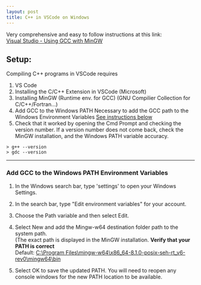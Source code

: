 ```yaml
---
layout: post
title: C++ in VSCode on Windows
---
```


Very comprehensive and easy to follow instructions at this link:  
[Visual Studio - Using GCC with MinGW](https://code.visualstudio.com/docs/cpp/config-mingw)

## Setup:
Compiling C++ programs in VSCode requires
1. VS Code
2. Installing the C/C++ Extension in VSCode (Microsoft)
3. Installing MinGW (Runtime env. for GCC)
(GNU Compilier Collection for C/C++/Fortran...)
4. Add GCC to the Windows PATH
Necessary to add the GCC path to the Windows Environment Variables [See instructions below](#Add-GCC-to-the-Windows-PATH-Environment-Variables)
5. Check that it worked by opening the Cmd Prompt and checking the version number.  If a version number does not come back, check the MinGW installation, and the Windows PATH variable accuracy.
~~~
> g++ --version
> gdc --version
~~~


-----

### Add GCC to the Windows PATH Environment Variables
1. In the Windows search bar, type 'settings' to open your Windows Settings.  
2. In the search bar, type "Edit environment variables" for your account.  
3. Choose the Path variable and then select Edit.  
4. Select New and add the Mingw-w64 destination folder path to the system path.   
(The exact path is displayed in the MinGW installation.  **Verify that your PATH is correct**  
Default: [C:\Program Files\mingw-w64\x86_64-8.1.0-posix-seh-rt_v6-rev0\mingw64\bin](C:\Program-Files\mingw-w64\x86_64-8.1-0-posix-seh-rt_v6-rev0\mingw64\bin)  

5. Select OK to save the updated PATH. You will need to reopen any console windows for the new PATH location to be available.
